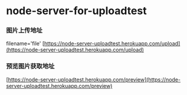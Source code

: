 # node-server-for-uploadtest
### 图片上传地址
filename='file'
[https://node-server-uploadtest.herokuapp.com/upload](https://node-server-uploadtest.herokuapp.com/upload)
### 预览图片获取地址
[https://node-server-uploadtest.herokuapp.com/preview](https://node-server-uploadtest.herokuapp.com/preview)
